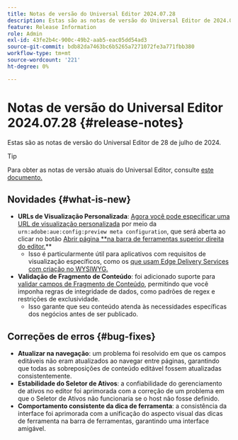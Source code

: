 ```yaml
---
title: Notas de versão do Universal Editor 2024.07.28
description: Estas são as notas de versão do Universal Editor de 2024.07.28.
feature: Release Information
role: Admin
exl-id: 43fe2b4c-900c-49b2-aab5-eac05dd54ad3
source-git-commit: bdb82da7463bc6b5265a7271072fe3a771fbb380
workflow-type: tm+mt
source-wordcount: '221'
ht-degree: 0%

---
```


# Notas de versão do Universal Editor 2024.07.28 {#release-notes}

Estas são as notas de versão do Universal Editor de 28 de julho de 2024.

>[!TIP]
>
>Para obter as notas de versão atuais do Universal Editor, consulte [este documento.](/help/release-notes/universal-editor/current.md)

## Novidades {#what-is-new}

* **URLs de Visualização Personalizada**: [Agora você pode especificar uma URL de visualização personalizada](/help/implementing/universal-editor/customizing.md#custom-preview-urls) por meio da `urn:adobe:aue:config:preview meta configuration`, que será aberta ao clicar no botão [Abrir página **na barra de ferramentas superior direita do editor.](/help/sites-cloud/authoring/universal-editor/navigation.md#universal-editor-toolbar)**
   * Isso é particularmente útil para aplicativos com requisitos de visualização específicos, como os [que usam Edge Delivery Services com criação no WYSIWYG.](/help/edge/wysiwyg-authoring/authoring.md)
* **Validação de Fragmento de Conteúdo**: foi adicionado suporte para [validar campos de Fragmento de Conteúdo](/help/assets/content-fragments/content-fragments-models.md#validation), permitindo que você imponha regras de integridade de dados, como padrões de regex e restrições de exclusividade.
   * Isso garante que seu conteúdo atenda às necessidades específicas dos negócios antes de ser publicado.

## Correções de erros {#bug-fixes}

* **Atualizar na navegação**: um problema foi resolvido em que os campos editáveis não eram atualizados ao navegar entre páginas, garantindo que todas as sobreposições de conteúdo editável fossem atualizadas consistentemente.
* **Estabilidade do Seletor de Ativos**: a confiabilidade do gerenciamento de ativos no editor foi aprimorada com a correção de um problema em que o Seletor de Ativos não funcionaria se o host não fosse definido.
* **Comportamento consistente da dica de ferramenta**: a consistência da interface foi aprimorada com a unificação do aspecto visual das dicas de ferramenta na barra de ferramentas, garantindo uma interface amigável.

